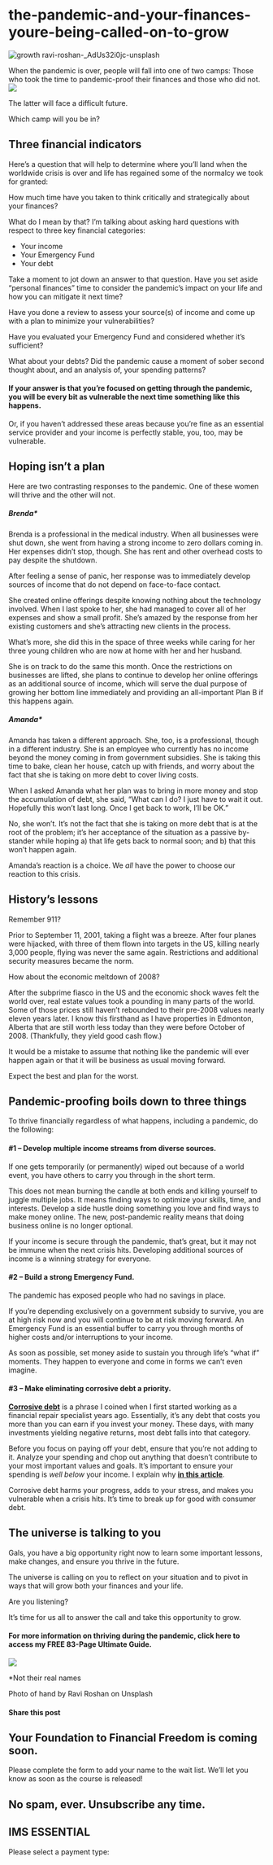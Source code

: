 # the-pandemic-and-your-finances-youre-being-called-on-to-grow
![growth ravi-roshan-_AdUs32i0jc-unsplash](https://yourfinanciallaunchpad.com/wp-content/uploads/elementor/thumbs/growth-ravi-roshan-_AdUs32i0jc-unsplash-scaled-qdc6cmzytjfl1fri5t9j8vqkulav3ux2ws6d2sfatk.jpg "growth ravi-roshan-_AdUs32i0jc-unsplash")

When the pandemic is over, people will fall into one of two camps: Those who took the time to pandemic-proof their finances and those who did not. ![](attachments/growth-ravi-roshan-_AdUs32i0jc-unsplash-1024x575.jpg)

The latter will face a difficult future.

Which camp will you be in?

## Three financial indicators

Here’s a question that will help to determine where you’ll land when the worldwide crisis is over and life has regained some of the normalcy we took for granted:

How much time have you taken to think critically and strategically about your finances?

What do I mean by that? I’m talking about asking hard questions with respect to three key financial categories:

- Your income
- Your Emergency Fund
- Your debt

Take a moment to jot down an answer to that question. Have you set aside “personal finances” time to consider the pandemic’s impact on your life and how you can mitigate it next time?

Have you done a review to assess your source(s) of income and come up with a plan to minimize your vulnerabilities?

Have you evaluated your Emergency Fund and considered whether it’s sufficient?

What about your debts? Did the pandemic cause a moment of sober second thought about, and an analysis of, your spending patterns?

#### If your answer is that you’re focused on getting through the pandemic, you will be every bit as vulnerable the next time something like this happens.

Or, if you haven’t addressed these areas because you’re fine as an essential service provider and your income is perfectly stable, you, too, may be vulnerable.

## Hoping isn’t a plan

Here are two contrasting responses to the pandemic. One of these women will thrive and the other will not.

##### Brenda\*

Brenda is a professional in the medical industry. When all businesses were shut down, she went from having a strong income to zero dollars coming in. Her expenses didn’t stop, though. She has rent and other overhead costs to pay despite the shutdown.

After feeling a sense of panic, her response was to immediately develop sources of income that do not depend on face-to-face contact.

She created online offerings despite knowing nothing about the technology involved. When I last spoke to her, she had managed to cover all of her expenses and show a small profit. She’s amazed by the response from her existing customers and she’s attracting new clients in the process.

What’s more, she did this in the space of three weeks while caring for her three young children who are now at home with her and her husband.

She is on track to do the same this month. Once the restrictions on businesses are lifted, she plans to continue to develop her online offerings as an additional source of income, which will serve the dual purpose of growing her bottom line immediately and providing an all-important Plan B if this happens again.

##### Amanda\*

Amanda has taken a different approach. She, too, is a professional, though in a different industry. She is an employee who currently has no income beyond the money coming in from government subsidies. She is taking this time to bake, clean her house, catch up with friends, and worry about the fact that she is taking on more debt to cover living costs.

When I asked Amanda what her plan was to bring in more money and stop the accumulation of debt, she said, “What can I do? I just have to wait it out. Hopefully this won’t last long. Once I get back to work, I’ll be OK.”

No, she won’t. It’s not the fact that she is taking on more debt that is at the root of the problem; it’s her acceptance of the situation as a passive by-stander while hoping a) that life gets back to normal soon; and b) that this won’t happen again.

Amanda’s reaction is a choice. We *all* have the power to choose our reaction to this crisis.

## History’s lessons

Remember 911?

Prior to September 11, 2001, taking a flight was a breeze. After four planes were hijacked, with three of them flown into targets in the US, killing nearly 3,000 people, flying was never the same again. Restrictions and additional security measures became the norm.

How about the economic meltdown of 2008?

After the subprime fiasco in the US and the economic shock waves felt the world over, real estate values took a pounding in many parts of the world. Some of those prices still haven’t rebounded to their pre-2008 values nearly eleven years later. I know this firsthand as I have properties in Edmonton, Alberta that are still worth less today than they were before October of 2008. (Thankfully, they yield good cash flow.)

It would be a mistake to assume that nothing like the pandemic will ever happen again or that it will be business as usual moving forward.

Expect the best and plan for the worst.

## Pandemic-proofing boils down to three things

To thrive financially regardless of what happens, including a pandemic, do the following:

#### #1 – Develop multiple income streams from diverse sources.

If one gets temporarily (or permanently) wiped out because of a world event, you have others to carry you through in the short term.

This does not mean burning the candle at both ends and killing yourself to juggle multiple jobs. It means finding ways to optimize your skills, time, and interests. Develop a side hustle doing something you love and find ways to make money online. The new, post-pandemic reality means that doing business online is no longer optional.

If your income is secure through the pandemic, that’s great, but it may not be immune when the next crisis hits. Developing additional sources of income is a winning strategy for everyone.

#### #2 – Build a strong Emergency Fund.

The pandemic has exposed people who had no savings in place.

If you’re depending exclusively on a government subsidy to survive, you are at high risk now and you will continue to be at risk moving forward. An Emergency Fund is an essential buffer to carry you through months of higher costs and/or interruptions to your income.

As soon as possible, set money aside to sustain you through life’s “what if” moments. They happen to everyone and come in forms we can’t even imagine.

#### #3 – Make eliminating corrosive debt a priority.

**[Corrosive debt](https://yflmainprod.wpengine.com/2017/02/are-you-really-living-within-your-means/)** is a phrase I coined when I first started working as a financial repair specialist years ago. Essentially, it’s any debt that costs you more than you can earn if you invest your money. These days, with many investments yielding negative returns, most debt falls into that category.

Before you focus on paying off your debt, ensure that you’re not adding to it. Analyze your spending and chop out anything that doesn’t contribute to your most important values and goals. It’s important to ensure your spending is *well below* your income. I explain why **[in this article](https://yflmainprod.wpengine.com/2018/10/why-living-within-your-means-isnt-enough/)**.

Corrosive debt harms your progress, adds to your stress, and makes you vulnerable when a crisis hits. It’s time to break up for good with consumer debt.

## The universe is talking to you

Gals, you have a big opportunity right now to learn some important lessons, make changes, and ensure you thrive in the future.

The universe is calling on you to reflect on your situation and to pivot in ways that will grow both your finances and your life.

Are you listening?

It’s time for us all to answer the call and take this opportunity to grow.

#### For more information on thriving during the pandemic, click here to access my FREE 83-Page Ultimate Guide.

![](attachments/Ultimate-Guide-cover.png)

\*Not their real names

Photo of hand by Ravi Roshan on Unsplash

#### Share this post

## Your Foundation to Financial Freedom is coming soon.

Please complete the form to add your name to the wait list. We’ll let you know as soon as the course is released!

## No spam, ever. Unsubscribe any time.

## IMS ESSENTIAL

Please select a payment type: